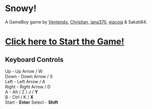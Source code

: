 # Snowy!

A GameBoy game by [Ventendo](https://github.com/Ventendo), [Christian](https://github.com/christian-so), [jana370](https://github.com/jana370), [ejacoja](https://github.com/ejacoja) & Sakati84.

# [Click here to Start the Game!](https://sakati84.github.io/Snowy/)

## Keyboard Controls

Up - Up Arrow / W  
Down - Down Arrow / S  
Left - Left Arrow / A  
Right - Right Arrow / D  
A - Alt / Z / J  / **Y**  
B - Ctrl / K / **X**  
Start - **Enter** 
Select - **Shift**

